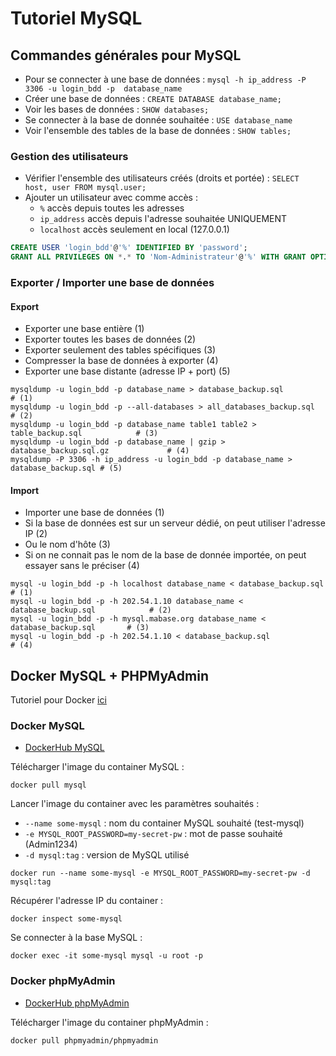 # Tutoriel MySQL

## Commandes générales pour MySQL

- Pour se connecter à une base de données : `mysql -h ip_address -P 3306 -u login_bdd -p  database_name`
- Créer une base de données : `CREATE DATABASE database_name;`
- Voir les bases de données : `SHOW databases;`
- Se connecter à la base de donnée souhaitée : `USE database_name`
- Voir l'ensemble des tables de la base de données : `SHOW tables;`

### Gestion des utilisateurs

- Vérifier l'ensemble des utilisateurs créés (droits et portée) : `SELECT host, user FROM mysql.user;`
- Ajouter un utilisateur avec comme accès :
  - `%` accès depuis toutes les adresses
  - `ip_address` accès depuis l'adresse souhaitée UNIQUEMENT
  - `localhost` accès seulement en local (127.0.0.1)

```sql
CREATE USER 'login_bdd'@'%' IDENTIFIED BY 'password';
GRANT ALL PRIVILEGES ON *.* TO 'Nom-Administrateur'@'%' WITH GRANT OPTION;
```

### Exporter / Importer une base de données

#### Export

- Exporter une base entière                         (1)
- Exporter toutes les bases de données              (2)
- Exporter seulement des tables spécifiques         (3)
- Compresser la base de données à exporter          (4)
- Exporter une base distante (adresse IP + port)    (5)

```shell
mysqldump -u login_bdd -p database_name > database_backup.sql                       # (1)
mysqldump -u login_bdd -p --all-databases > all_databases_backup.sql                # (2)
mysqldump -u login_bdd -p database_name table1 table2 > table_backup.sql            # (3)
mysqldump -u login_bdd -p database_name | gzip > database_backup.sql.gz             # (4)
mysqldump -P 3306 -h ip_address -u login_bdd -p database_name > database_backup.sql # (5)
```

#### Import

- Importer une base de données                                                                  (1)
- Si la base de données est sur un serveur dédié, on peut utiliser l'adresse IP                 (2)
- Ou le nom d'hôte                                                                              (3)
- Si on ne connait pas le nom de la base de donnée importée, on peut essayer sans le préciser   (4)
 
```shell
mysql -u login_bdd -p -h localhost database_name < database_backup.sql              # (1)
mysql -u login_bdd -p -h 202.54.1.10 database_name < database_backup.sql            # (2)
mysql -u login_bdd -p -h mysql.mabase.org database_name < database_backup.sql       # (3)
mysql -u login_bdd -p -h 202.54.1.10 < database_backup.sql                          # (4)
```

## Docker MySQL + PHPMyAdmin

Tutoriel pour Docker [ici](https://github.com/MushuLeDragon/docker-tuto "Tuto Docker")

### Docker MySQL

- [DockerHub MySQL](https://hub.docker.com/_/mysql/ "DockerHub MySQL")

Télécharger l'image du container MySQL :
```shell
docker pull mysql
```

Lancer l'image du container avec les paramètres souhaités :
- `--name some-mysql` : nom du container MySQL souhaité (test-mysql)
- `-e MYSQL_ROOT_PASSWORD=my-secret-pw` : mot de passe souhaité (Admin1234)
- `-d mysql:tag` : version de MySQL utilisé
```shell
docker run --name some-mysql -e MYSQL_ROOT_PASSWORD=my-secret-pw -d mysql:tag
```

Récupérer l'adresse IP du container :
```shell
docker inspect some-mysql
```

Se connecter à la base MySQL :
```shell
docker exec -it some-mysql mysql -u root -p
```

### Docker phpMyAdmin

- [DockerHub phpMyAdmin](https://hub.docker.com/r/phpmyadmin/phpmyadmin/ "DockerHub phpMyAdmin")

Télécharger l'image du container phpMyAdmin :
```shell
docker pull phpmyadmin/phpmyadmin
```
